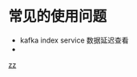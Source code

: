 # 常见的使用问题
- kafka index service 数据延迟查看
- 

[zz](https://support.imply.io/hc/en-us/articles/115004357554-What-happens-when-changing-granularity-during-data-ingestion-)